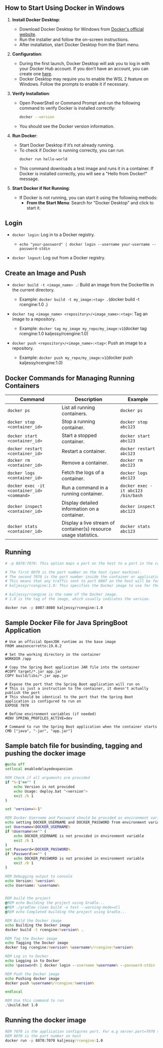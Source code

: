 ## How to Start Using Docker in Windows

1. **Install Docker Desktop**:

   - Download Docker Desktop for Windows from [Docker's official website](https://www.docker.com/products/docker-desktop).
   - Run the installer and follow the on-screen instructions.
   - After installation, start Docker Desktop from the Start menu.

2. **Configuration**:

   - During the first launch, Docker Desktop will ask you to log in with your Docker Hub account. If you don’t have an account, you can create one [here](https://hub.docker.com/).
   - Docker Desktop may require you to enable the WSL 2 feature on Windows. Follow the prompts to enable it if necessary.

3. **Verify Installation**:

   - Open PowerShell or Command Prompt and run the following command to verify Docker is installed correctly:
     ```sh
     docker --version
     ```
   - You should see the Docker version information.

4. **Run Docker**:

   - Start Docker Desktop if it’s not already running.
   - To check if Docker is running correctly, you can run:
     ```sh
     docker run hello-world
     ```
   - This command downloads a test image and runs it in a container. If Docker is installed correctly, you will see a "Hello from Docker!" message.

5. **Start Docker if Not Running**:
   - If Docker is not running, you can start it using the following methods:
     - **From the Start Menu**: Search for "Docker Desktop" and click to start it.

## Login

- `docker login`: Log in to a Docker registry.

  - `echo "your-password" | docker login --username your-username --password-stdin`

- `docker logout`: Log out from a Docker registry.

## Create an Image and Push

- `docker build -t <image_name> .`: Build an image from the Dockerfile in the current directory.

  - Example: `docker build -t my_image:<tag> .`(docker build -t rcengine:1.0 .)

- `docker tag <image_name> <repository>/<image_name>:<tag>`: Tag an image to a repository.

  - Example: `docker tag my_image my_repo/my_image:v1`(docker tag rcengine:1.0 kaljessy/rcengine:1.0)

- `docker push <repository>/<image_name>:<tag>`: Push an image to a repository.
  - Example: `docker push my_repo/my_image:v1`(docker push kaljessy/rcengine:1.0)

## Docker Commands for Managing Running Containers

| Command                                    | Description                                                      | Example                            |
| ------------------------------------------ | ---------------------------------------------------------------- | ---------------------------------- |
| `docker ps`                                | List all running containers.                                     | `docker ps`                        |
| `docker stop <container_id>`               | Stop a running container.                                        | `docker stop abc123`               |
| `docker start <container_id>`              | Start a stopped container.                                       | `docker start abc123`              |
| `docker restart <container_id>`            | Restart a container.                                             | `docker restart abc123`            |
| `docker rm <container_id>`                 | Remove a container.                                              | `docker rm abc123`                 |
| `docker logs <container_id>`               | Fetch the logs of a container.                                   | `docker logs abc123`               |
| `docker exec -it <container_id> <command>` | Run a command in a running container.                            | `docker exec -it abc123 /bin/bash` |
| `docker inspect <container_id>`            | Display detailed information on a container.                     | `docker inspect abc123`            |
| `docker stats <container_id>`              | Display a live stream of container(s) resource usage statistics. | `docker stats abc123`              |

## Running

```sh
# -p 8070:7070: This option maps a port on the host to a port in the container.

# The first 8070 is the port number on the host (your machine).
# The second 7070 is the port number inside the container or application configured port.
# This means that any traffic sent to port 8007 on the host will be forwarded to port 8080 in the container.
# kaljessy/rcengine:1.0: This specifies the Docker image to use for the container and its tag.

# kaljessy/rcengine is the name of the Docker image.
# 1.0 is the tag of the image, which usually indicates the version.

docker run -p 8007:8080 kaljessy/rcengine:1.0

```

## Sample Docker File for Java SpringBoot Application

```docker
# Use an official OpenJDK runtime as the base image
FROM amazoncorretto:19.0.2

# Set the working directory in the container
WORKDIR /app

# Copy the Spring Boot application JAR file into the container
#COPY target/*.jar app.jar
COPY build/libs/*.jar app.jar

# Expose the port that the Spring Boot application will run on
# This is just a instruction to the container, it doesn't actually publish the port
# This should be identical to the port that the Spring Boot application is configured to run on
EXPOSE 7070

# Define environment variables (if needed)
#ENV SPRING_PROFILES_ACTIVE=dev

# Command to run the Spring Boot application when the container starts
CMD ["java", "-jar", "app.jar"]
```

## Sample batch file for businding, tagging and pushing the docker image

```bat
@echo off
setlocal enabledelayedexpansion

REM Check if all arguments are provided
if "%~1"=="" (
    echo Version is not provided
    echo Usage: deploy.bat ^<version^>
    exit /b 1
)

set "version=%~1"

REM Docker Username and Password should be provided as environment variables
echo setting DOCKER_USERNAME and DOCKER_PASSWORD from environment variables
set Username=%DOCKER_USERNAME%
if %Username%=="" (
    echo DOCKER_USERNAME is not provided in environment variable
    exit /b 1
)
set Password=%DOCKER_PASSWORD%
if %Password%=="" (
    echo DOCKER_PASSWORD is not provided in environment variable
    exit /b 1
)

REM Debugging output to console
echo Version: %version%
echo Username: %username%


REM build the project
@REM echo Building the project using Gradle...
@REM ./gradlew clean build -x test --warning-mode=all
@REM echo Completed building the project using Gradle...

REM Build the Docker image
echo Building the Docker image
docker build -t rcengine:%version% .

REM Tag the Docker image
echo Tagging the Docker image
docker tag rcengine:%version% %username%/rcengine:%version%

REM Log in to Docker
echo Logging in to Docker
echo %password% | docker login --username %username% --password-stdin

REM Push the Docker image
echo Pushing docker image
docker push %username%/rcengine:%version%

endlocal

```

```bat
REM Use this command to run
.\build.bat 1.0
```

## Running the docker image

```bat
REM 7070 is the application configures port. For e.g server.port=7070 setting in Spring Boot
REM 8070 is the port number on host
docker run -p 8070:7070 kaljessy/rcengine:1.0
```
